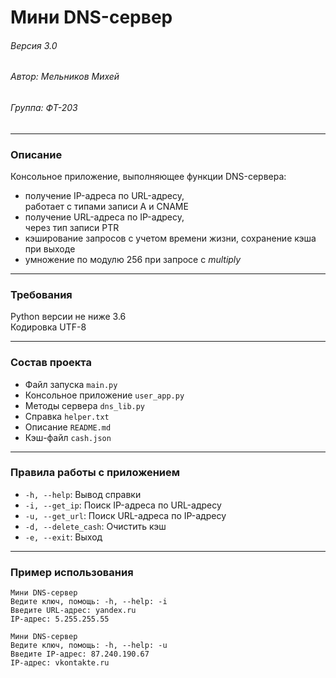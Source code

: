# Мини DNS-сервер
###### Версия 3.0
###### Автор: Мельников Михей
###### Группа: ФТ-203
___

### Описание
Консольное приложение, выполняющее функции DNS-сервера:
- получение IP-адреса по URL-адресу,  
  работает с типами записи A и CNAME
- получение URL-адреса по IP-адресу,  
  через тип записи PTR
- кэширование запросов с учетом времени жизни,
  сохранение кэша при выходе
- умножение по модулю 256 при запросе с _multiply_
___
### Требования
Python версии не ниже 3.6  
Кодировка UTF-8
___
### Состав проекта
- Файл запуска `main.py`
- Консольное приложение `user_app.py`
- Методы сервера `dns_lib.py`
- Справка `helper.txt`
- Описание `README.md`
- Кэш-файл `cash.json`
___
### Правила работы с приложением
- `-h, --help`: Вывод справки
- `-i, --get_ip`: Поиск IP-адреса по URL-адресу
- `-u, --get_url`: Поиск URL-адреса по IP-адресу
- `-d, --delete_cash`: Очистить кэш
- `-e, --exit`: Выход
---
### Пример использования
~~~
Мини DNS-сервер  
Ведите ключ, помощь: -h, --help: -i
Введите URL-адрес: yandex.ru
IP-адрес: 5.255.255.55
~~~
~~~
Мини DNS-сервер  
Ведите ключ, помощь: -h, --help: -u
Введите IP-адрес: 87.240.190.67
IP-адрес: vkontakte.ru
~~~